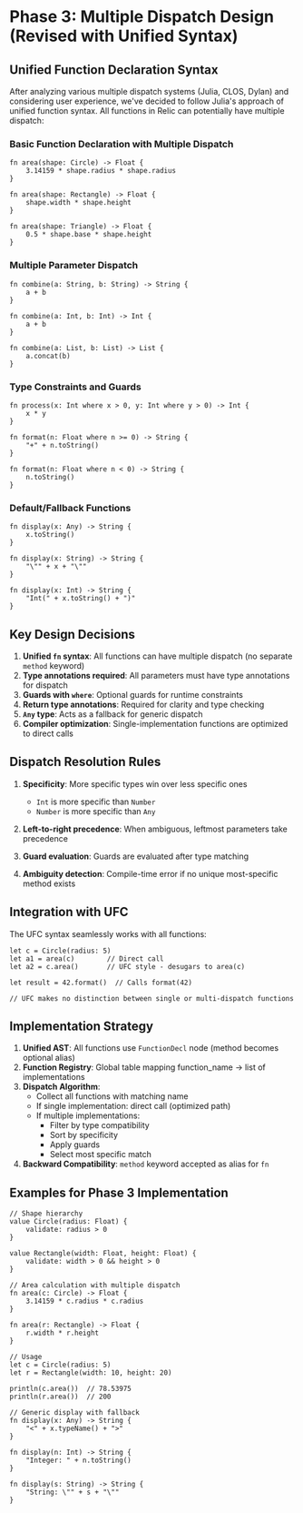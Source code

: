 # Phase 3: Multiple Dispatch Design (Revised with Unified Syntax)

## Unified Function Declaration Syntax

After analyzing various multiple dispatch systems (Julia, CLOS, Dylan) and considering user experience, we've decided to follow Julia's approach of unified function syntax. All functions in Relic can potentially have multiple dispatch:

### Basic Function Declaration with Multiple Dispatch

```relic
fn area(shape: Circle) -> Float {
    3.14159 * shape.radius * shape.radius
}

fn area(shape: Rectangle) -> Float {
    shape.width * shape.height
}

fn area(shape: Triangle) -> Float {
    0.5 * shape.base * shape.height
}
```

### Multiple Parameter Dispatch

```relic
fn combine(a: String, b: String) -> String {
    a + b
}

fn combine(a: Int, b: Int) -> Int {
    a + b
}

fn combine(a: List, b: List) -> List {
    a.concat(b)
}
```

### Type Constraints and Guards

```relic
fn process(x: Int where x > 0, y: Int where y > 0) -> Int {
    x * y
}

fn format(n: Float where n >= 0) -> String {
    "+" + n.toString()
}

fn format(n: Float where n < 0) -> String {
    n.toString()
}
```

### Default/Fallback Functions

```relic
fn display(x: Any) -> String {
    x.toString()
}

fn display(x: String) -> String {
    "\"" + x + "\""
}

fn display(x: Int) -> String {
    "Int(" + x.toString() + ")"
}
```

## Key Design Decisions

1. **Unified `fn` syntax**: All functions can have multiple dispatch (no separate `method` keyword)
2. **Type annotations required**: All parameters must have type annotations for dispatch
3. **Guards with `where`**: Optional guards for runtime constraints
4. **Return type annotations**: Required for clarity and type checking
5. **`Any` type**: Acts as a fallback for generic dispatch
6. **Compiler optimization**: Single-implementation functions are optimized to direct calls

## Dispatch Resolution Rules

1. **Specificity**: More specific types win over less specific ones
   - `Int` is more specific than `Number`
   - `Number` is more specific than `Any`

2. **Left-to-right precedence**: When ambiguous, leftmost parameters take precedence

3. **Guard evaluation**: Guards are evaluated after type matching

4. **Ambiguity detection**: Compile-time error if no unique most-specific method exists

## Integration with UFC

The UFC syntax seamlessly works with all functions:

```relic
let c = Circle(radius: 5)
let a1 = area(c)        // Direct call
let a2 = c.area()       // UFC style - desugars to area(c)

let result = 42.format()  // Calls format(42)

// UFC makes no distinction between single or multi-dispatch functions
```

## Implementation Strategy

1. **Unified AST**: All functions use `FunctionDecl` node (method becomes optional alias)
2. **Function Registry**: Global table mapping function_name -> list of implementations
3. **Dispatch Algorithm**: 
   - Collect all functions with matching name
   - If single implementation: direct call (optimized path)
   - If multiple implementations:
     - Filter by type compatibility
     - Sort by specificity
     - Apply guards
     - Select most specific match
4. **Backward Compatibility**: `method` keyword accepted as alias for `fn`

## Examples for Phase 3 Implementation

```relic
// Shape hierarchy
value Circle(radius: Float) {
    validate: radius > 0
}

value Rectangle(width: Float, height: Float) {
    validate: width > 0 && height > 0
}

// Area calculation with multiple dispatch
fn area(c: Circle) -> Float {
    3.14159 * c.radius * c.radius
}

fn area(r: Rectangle) -> Float {
    r.width * r.height
}

// Usage
let c = Circle(radius: 5)
let r = Rectangle(width: 10, height: 20)

println(c.area())  // 78.53975
println(r.area())  // 200

// Generic display with fallback
fn display(x: Any) -> String {
    "<" + x.typeName() + ">"
}

fn display(n: Int) -> String {
    "Integer: " + n.toString()
}

fn display(s: String) -> String {
    "String: \"" + s + "\""
}
```